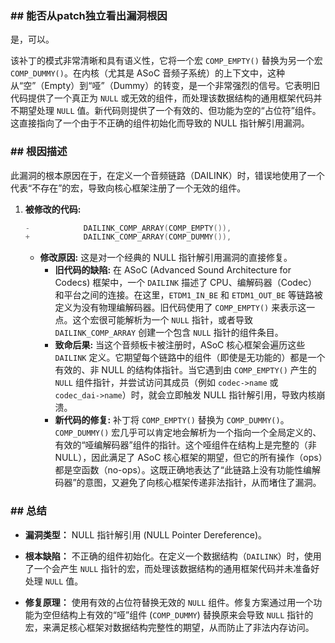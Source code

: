 ### **## 能否从patch独立看出漏洞根因**
是，可以。

该补丁的模式非常清晰和具有语义性，它将一个宏 `COMP_EMPTY()` 替换为另一个宏 `COMP_DUMMY()`。在内核（尤其是 ASoC 音频子系统）的上下文中，这种从“空”（Empty）到“哑”（Dummy）的转变，是一个非常强烈的信号。它表明旧代码提供了一个真正为 `NULL` 或无效的组件，而处理该数据结构的通用框架代码并不期望处理 `NULL` 值。新代码则提供了一个有效的、但功能为空的“占位符”组件。这直接指向了一个由于不正确的组件初始化而导致的 NULL 指针解引用漏洞。

### **## 根因描述**

此漏洞的根本原因在于，在定义一个音频链路（DAILINK）时，错误地使用了一个代表“不存在”的宏，导致向核心框架注册了一个无效的组件。

1.  **被修改的代码:**
    ```c
    -		     DAILINK_COMP_ARRAY(COMP_EMPTY()),
    +		     DAILINK_COMP_ARRAY(COMP_DUMMY()),
    ```
    *   **修改原因:** 这是对一个经典的 NULL 指针解引用漏洞的直接修复。
        *   **旧代码的缺陷:** 在 ASoC (Advanced Sound Architecture for Codecs) 框架中，一个 `DAILINK` 描述了 CPU、编解码器（Codec）和平台之间的连接。在这里，`ETDM1_IN_BE` 和 `ETDM1_OUT_BE` 等链路被定义为没有物理编解码器。旧代码使用了 `COMP_EMPTY()` 来表示这一点。这个宏很可能解析为一个 `NULL` 指针，或者导致 `DAILINK_COMP_ARRAY` 创建一个包含 `NULL` 指针的组件条目。
        *   **致命后果:** 当这个音频板卡被注册时，ASoC 核心框架会遍历这些 `DAILINK` 定义。它期望每个链路中的组件（即使是无功能的）都是一个有效的、非 NULL 的结构体指针。当它遇到由 `COMP_EMPTY()` 产生的 `NULL` 组件指针，并尝试访问其成员（例如 `codec->name` 或 `codec_dai->name`）时，就会立即触发 NULL 指针解引用，导致内核崩溃。
        *   **新代码的修复:** 补丁将 `COMP_EMPTY()` 替换为 `COMP_DUMMY()`。`COMP_DUMMY()` 宏几乎可以肯定地会解析为一个指向一个全局定义的、有效的“哑编解码器”组件的指针。这个哑组件在结构上是完整的（非 NULL），因此满足了 ASoC 核心框架的期望，但它的所有操作（ops）都是空函数（no-ops）。这既正确地表达了“此链路上没有功能性编解码器”的意图，又避免了向核心框架传递非法指针，从而堵住了漏洞。

### **## 总结**

*   **漏洞类型：**
    NULL 指针解引用 (NULL Pointer Dereference)。

*   **根本缺陷：**
    不正确的组件初始化。在定义一个数据结构（`DAILINK`）时，使用了一个会产生 `NULL` 指针的宏，而处理该数据结构的通用框架代码并未准备好处理 `NULL` 值。

*   **修复原理：**
    使用有效的占位符替换无效的 `NULL` 组件。修复方案通过用一个功能为空但结构上有效的“哑”组件 (`COMP_DUMMY`) 替换原来会导致 `NULL` 指针的宏，来满足核心框架对数据结构完整性的期望，从而防止了非法内存访问。